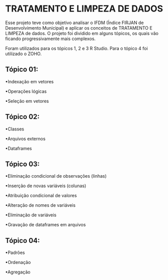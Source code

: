 
#  TRATAMENTO E LIMPEZA DE DADOS 

Esse projeto teve como objetivo analisar o IFDM (Índice FIRJAN de Desenvolvimento Municipal) e aplicar os conceitos de TRATAMENTO E LIMPEZA de dados. O projeto foi dividido em alguns tópicos, os quais vão ficando progressivamente mais complexos. 


Foram utilizados para os tópicos 1, 2 e 3 R Studio. Para o tópico 4 foi utilizado o ZOHO.

## Tópico 01:

•Indexação em vetores

•Operações lógicas

•Seleção em vetores

## Tópico 02:

•Classes

•Arquivos externos

•Dataframes


## Tópico 03:

•Eliminação condicional de observações (linhas)

•Inserção de novas variáveis (colunas)

•Atribuição condicional de valores

•Alteração de nomes de variáveis

•Eliminação de variáveis

•Gravação de dataframes em arquivos


## Tópico 04:

•Padrões

•Ordenação 

•Agregação 



